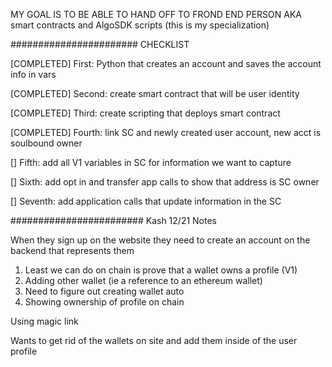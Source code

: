 MY GOAL IS TO BE ABLE TO HAND OFF TO FROND END PERSON AKA smart contracts and AlgoSDK scripts (this is my specialization)

####################### CHECKLIST

[COMPLETED] First: Python that creates an account and saves the account info in vars

[COMPLETED] Second: create smart contract that will be user identity

[COMPLETED] Third: create scripting that deploys smart contract

[COMPLETED] Fourth: link SC and newly created user account, new acct is soulbound owner

[] Fifth: add all V1 variables in SC for information we want to capture

[] Sixth: add opt in and transfer app calls to show that address is SC owner

[] Seventh: add application calls that update information in the SC

######################## Kash 12/21 Notes

When they sign up on the website they need to create an account on the backend that represents them

1. Least we can do on chain is prove that a wallet owns a profile (V1)
2. Adding other wallet (ie a reference to an ethereum wallet)
3. Need to figure out creating wallet auto
4. Showing ownership of profile on chain

Using magic link

Wants to get rid of the wallets on site and add them inside of the user profile